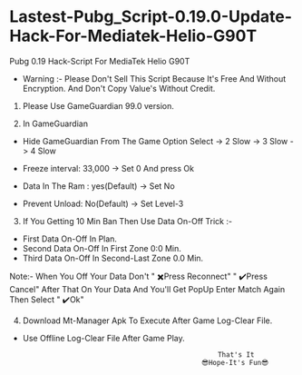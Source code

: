 # Lastest-Pubg_Script-0.19.0-Update-Hack-For-Mediatek-Helio-G90T
Pubg 0.19 Hack-Script For MediaTek Helio G90T

* Warning :- Please Don't Sell This Script Because It's Free And Without Encryption. And Don't Copy Value's Without Credit.

1. Please Use GameGuardian 99.0 version.

2. In GameGuardian
* Hide GameGuardian From The Game Option Select
-> 2 Slow
-> 3 Slow
-> 4 Slow

* Freeze interval: 33,000
-> Set 0 And press Ok

* Data In The Ram : yes(Default)
-> Set No

* Prevent Unload: No(Default)
-> Set Level-3

3. If You Getting 10 Min Ban Then Use Data On-Off Trick :-
* First Data On-Off In Plan.
* Second Data On-Off In First Zone 0:0 Min.
* Third Data On-Off In Second-Last Zone 0.0 Min.

Note:- When You Off Your Data Don't " ✖️Press Reconnect" " ✔️Press Cancel" After That On Your Data And You'll Get PopUp Enter Match Again Then Select " ✔️Ok"

4. Download Mt-Manager Apk To Execute After Game Log-Clear File.
* Use Offline Log-Clear File After Game Play.


                                                      That's It
                                                  😎Hope-It's Fun😎
